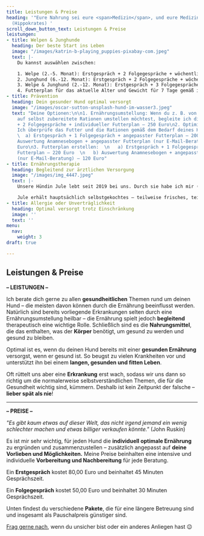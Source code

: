 ```yaml
---
title: Leistungen & Preise
heading: '"Eure Nahrung sei eure <span>Medizin</span>, und eure Medizin sei eure <span>Nahrung</span>"
  (Hippokrates) '
scroll_down_button_text: Leistungen & Preise
leistungen:
- title: Welpen & Junghunde
  heading: Der beste Start ins Leben
  image: "/images/katrin-b-playing_puppies-pixabay-com.jpeg"
  text: |-
    Du kannst auswählen zwischen:

    1. Welpe (2.-5. Monat): Erstgespräch + 2 Folgegespräche + wöchentliche E-Mail-Betreuung + Futterpläne gemäß dem Bedarf deines Hundes, Dauer: 3 Monate – 380 Euro
    2. Junghund (6.-12. Monat): Erstgespräch + 2 Folgegespräche + wöchentliche E-Mail-Betreuung + Futterpläne gemäß dem Bedarf deines Hundes, Dauer: 3 Monate – 380 Euro
    3. Welpe & Junghund (2.-12. Monat): Erstgespräch + 3 Folgegespräche + wöchentliche E-Mail-Betreuung + Futterpläne gemäß dem Bedarf deines Hundes, Dauer: 6 Monate – 650 Euro
    4. Futterplan für das aktuelle Alter und Gewicht für 7 Tage gemäß individuellen Anamnesebogen – 150 Euro
- title: Prävention
  heading: Dein gesunder Hund optimal versorgt
  image: "/images/oscar-sutton-unsplash-hund-im-wasser3.jpeg"
  text: "Deine Optionen:\n\n1. Ernährungsumstellung: Wenn du z. B. von Fertigfutter
    auf selbst zubereitete Rationen umstellen möchtest, begleite ich dich dabei. Erstgespräch
    + 2 Folgegespräche + individueller Futterplan – 250 Euro\n2. Optimierung der Fütterung:
    Ich überprüfe das Futter und die Rationen gemäß dem Bedarf deines Hundes. \n\n
    \  a) Erstgespräch + 1 Folgegespräch + angepasster Futterplan – 200 Euro  \n   b)
    Auswertung Anamnesebogen + angepasster Futterplan (nur E-Mail-Beratung) – 100
    Euro\n3. Futterplan erstellen:  \n   a) Erstgespräch + 1 Folgegespräch + individueller
    Futterplan – 220 Euro  \n   b) Auswertung Anamnesebogen + angepasster Futterplan
    (nur E-Mail-Beratung) – 120 Euro"
- title: Ernährungstherapie
  heading: Begleitend zur ärztlichen Versorgung
  image: "/images/img_4447.jpeg"
  text: |-
    Unsere Hündin Jule lebt seit 2019 bei uns. Durch sie habe ich mir (anfangs eigenständig) den Bereich der Hundeernährung erarbeitet, um auch sie möglichst gesund und artgerecht zu füttern.

    Jule erhält hauptsächlich selbstgekochtes – teilweise frisches, teilweise vorbeitetes – Futter. Bei unseren persönlichen Vorlieben und Ansprüchen ans Essen spielt auch die Nachhaltigkeit eine Rolle, sodass Jule öfter eine vegetarische Mahlzeit erhält. Ab und zu (z. B. im Urlaub, unterwegs oder bei Zeitmangel) gibt es auch aufgepptes Fertigfutter.
- title: Allergie oder Unverträglichkeit
  heading: Optimal versorgt trotz Einschränkung
  image: ''
  text: ''
menu:
  nav:
    weight: 3
draft: true

---
```

## Leistungen & Preise

**– LEISTUNGEN –**

Ich berate dich gerne zu allen **gesundheitlichen** Themen rund um deinen Hund – die meisten davon können durch die Ernährung beeinflusst werden. Natürlich sind bereits vorliegende Erkrankungen selten durch eine Ernährungsumstellung heilbar – die Ernährung spielt jedoch **begleitend** therapeutisch eine wichtige Rolle. Schließlich sind es die **Nahrungsmittel**, die  das enthalten, was der **Körper** benötigt, um gesund zu werden und gesund zu bleiben.

Optimal ist es, wenn du deinen Hund bereits mit einer **gesunden Ernährung** versorgst, wenn er gesund ist. So beugst zu vielen Krankheiten vor und unterstützt ihn bei einem **langen, gesunden und fitten Leben**.

Oft rüttelt uns aber eine **Erkrankung** erst wach, sodass wir uns dann so richtig um die normalerweise selbstverständlichen Themen, die für die Gesundheit wichtig sind, kümmern. Deshalb ist kein Zeitpunkt der falsche – **lieber spät als nie**!

***

**– PREISE –**

_"Es gibt kaum etwas auf dieser Welt, das nicht irgend jemand ein wenig schlechter machen und etwas billiger verkaufen könnte."_ (John Ruskin)

Es ist mir sehr wichtig, für jeden Hund  die **individuell optimale Ernährung** zu ergründen und zusammenzustellen – zusätzlich angepasst auf **deine Vorlieben und Möglichkeiten.** Meine Preise beinhalten eine intensive und individuelle **Vorbereitung und Nachbereitung** für jede Beratung.

Ein **Erstgespräch** kostet 80,00 Euro und beinhaltet 45 Minuten Gesprächszeit. 

Ein **Folgegespräch** kostet 50,00 Euro und beinhaltet 30 Minuten Gesprächszeit.

Unten findest du verschiedene **Pakete**, die für eine längere Betreuung sind und insgesamt als Pauschalpreis günstiger sind.

[Frag gerne nach](https://hunde.isabellmartins.de/contact "Kontakt"), wenn du unsicher bist oder ein anderes Anliegen hast 😉